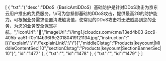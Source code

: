 [
	{
		"txt":"{\"desc\":\"DDoS（BasicAntiDDoS）基础防护是针对DDoS攻击为京东云用户推出的免费服务。\\n可为您抵御基础的DDoS攻击，提供最高2G的防护能力。可根据业务需求设置清洗触发值，使常见的DDoS攻击将无法威胁到您的业务，为您的业务安全保驾护航。\",\"iconUrl\":\"\",\"imageUrl\":\"//img1.jcloudcs.com/cms/13ed4b03-2cc9-405b-aa51-f0c1f4b36f6e20180419121134.jpg\",\"instruction\":\"[{\\\"explain\\\":\\\"\\\",\\\"explainLink\\\":\\\"\\\"}]\",\"middleClstag\":\"Products|keycount|MiddleContentSec|10\",\"sectionClstag\":\"Products|keycount|SectionBannerSec|10\"}",
		"id":"1477"
	},
	{
		"txt":"",
		"id":"1478"
	},
	{
		"txt":"",
		"id":"1479"
	}
]